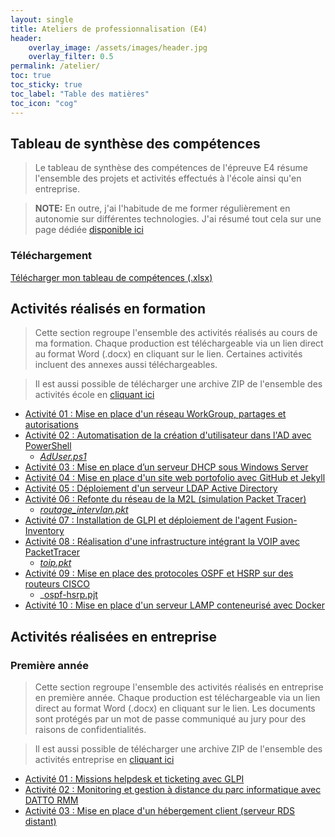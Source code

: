 ```yaml
---
layout: single
title: Ateliers de professionnalisation (E4)
header:
    overlay_image: /assets/images/header.jpg
    overlay_filter: 0.5
permalink: /atelier/
toc: true
toc_sticky: true
toc_label: "Table des matières"
toc_icon: "cog"
---
```


## Tableau de synthèse des compétences

> Le tableau de synthèse des compétences de l'épreuve E4 résume l'ensemble des projets et activités effectués à l'école ainsi qu'en entreprise. 

> **NOTE:** En outre, j'ai l'habitude de me former régulièrement en autonomie sur différentes technologies. J'ai résumé tout cela sur une page dédiée [disponible ici](/competences/)

### Téléchargement


[Télécharger mon tableau de compétences (.xlsx)](/assets/files/atelier/synthese_fabien_chevalier.xlsx)

## Activités réalisés en formation

> Cette section regroupe l'ensemble des activités réalisés au cours de ma formation. Chaque production est téléchargeable via un lien direct au format Word (.docx) en cliquant sur le lien. Certaines activités incluent des annexes aussi téléchargeables.

> Il est aussi possible de télécharger une archive ZIP de l'ensemble des activités école en [cliquant ici](dossier_complet.zip)

- [Activité 01 : Mise en place d'un réseau WorkGroup, partages et autorisations](/assets/files/atelier/ecole/01-mise_en_place_workgroup.docx)
- [Activité 02 : Automatisation de la création d'utilisateur dans l'AD avec PowerShell](/assets/files/atelier/ecole/02-ad_powershell_csv.docx)
  - _[AdUser.ps1](/assets/files/atelier/ecole/02-AdUser.ps1)_
- [Activité 03 : Mise en place d’un serveur DHCP sous Windows Server](/assets/files/atelier/ecole/03serveur_dhcp_windows.docx)
- [Activité 04 : Mise en place d'un site web portofolio avec GitHub et Jekyll](/assets/files/atelier/ecole/04-mise_en_place_site_web.docx)
- [Activité 05 : Déploiement  d'un serveur LDAP Active Directory](/assets/files/atelier/ecole/05-mise_en_place_site_web.docx)
- [Activité 06 : Refonte du réseau de la M2L (simulation Packet Tracer)](/assets/files/atelier/ecole/06-routage_intervlan.docx)
  - _[routage_intervlan.pkt](/assets/files/atelier/ecole/06-routage_intervlan.pkt)_
- [Activité 07 : Installation de GLPI et déploiement de l'agent Fusion-Inventory](/assets/files/atelier/ecole/07-glpi_fusion.docx)
- [Activité 08 : Réalisation d'une infrastructure intégrant la VOIP avec PacketTracer](/assets/files/atelier/ecole/08-voip_pkt.docx)
  - _[toip.pkt](/assets/files/atelier/ecole/08-voip.pkt)_
- [Activité 09 : Mise en place des protocoles OSPF et HSRP sur des routeurs CISCO](/assets/files/atelier/ecole/09-ospf_hsrp.docx)
  - _[ospf-hsrp.pjt](/assets/files/atelier/09-ospf-hsrp.pkt)
- [Activité 10 : Mise en place d'un serveur LAMP conteneurisé avec Docker](/assets/files/atelier/ecole/10-lamp-docker.docx)

## Activités réalisées en entreprise

### Première année

> Cette section regroupe l'ensemble des activités réalisés en entreprise en première année. Chaque production est téléchargeable via un lien direct au format Word (.docx) en cliquant sur le lien. Les documents sont protégés par un mot de passe communiqué au jury pour des raisons de confidentialités.

> Il est aussi possible de télécharger une archive ZIP de l'ensemble des activités entreprise en [cliquant ici](dossier_complet.zip)

- [Activité 01 : Missions helpdesk et ticketing avec GLPI](/assets/files/atelier/entreprise/01-helpdesk_glpi.docx)
- [Activité 02 : Monitoring et gestion à distance du parc informatique avec DATTO RMM](/assets/files/atelier/entreprise/02-monitoring_gestion_datto.docx)
- [Activité 03 : Mise en place d'un hébergement client (serveur RDS distant)](/assets/files/atelier/entreprise/03-hebergement_client.docx)










